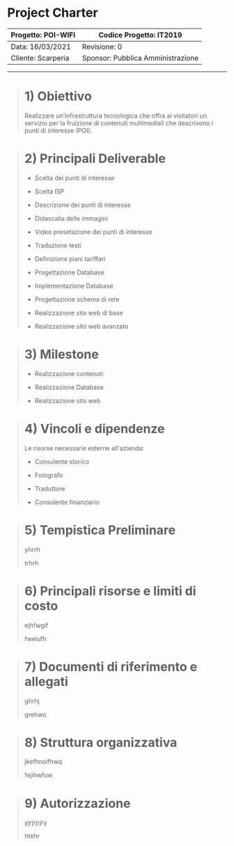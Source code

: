 # Project Charter

| Progetto: POI-WIFI | Codice Progetto: IT2019           |
| ------------------ | --------------------------------- |
| Data: 16/03/2021   | Revisione: 0                      |
| Cliente: Scarperia | Sponsor: Pubblica Amministrazione |

---

> # 1) Obiettivo
> 
> Realizzare un’infrastruttura tecnologica che offra ai visitatori un servizio per la fruizione di contenuti multimediali che descrivono i punti di interesse (POI).



> # 2) Principali Deliverable
> 
> - Scelta dei punti di interesse
> 
> - Scelta ISP
> 
> - Descrizione dei punti di interesse
> 
> - Didascalia delle immagini
> 
> - Video presetazione dei punti di interesse
> 
> - Traduzione testi
> 
> - Definizione piani tariffari
> 
> - Progettazione Database
> 
> - Implementazione Database
> 
> - Progettazione schema di rete 
>
> - Realizzazione sito web di base
> 
> - Realizzazione sito web avanzato



> # 3) Milestone
> 
> - Realizzazione contenuti
> 
> - Realizzazione Database
> 
> - Realizzazione sito web



> # 4) Vincoli e dipendenze
> 
> Le risorse necessarie esterne all'azienda:
> 
> - Consulente storico
> 
> - Fotografo
> 
> - Traduttore
> 
> - Consulente finanziario 



> # 5) Tempistica Preliminare
> 
> yhrrh
> 
> trhrh



> # 6) Principali risorse e limiti di costo
> 
> ejhfwgif
> 
> fweiufh



> # 7) Documenti di riferimento e allegati
> 
> ghrhj
> 
> grehwo



> # 8) Struttura organizzativa
> 
> jkefhnoifhwq
> 
> fejihwfuw



> # 9) Autorizzazione
> 
> yjrjrjrjry
> 
> htehr
